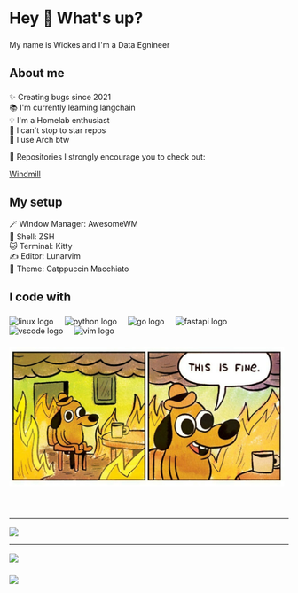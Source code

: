 <h1 align="left">Hey 👋 What's up?</h1>

###

<p align="left">My name is Wickes and I'm a Data Egnineer</p>

###

<h2 align="left">About me</h2>

###

<p align="left">✨ Creating bugs since 2021<br>📚 I'm currently learning langchain<br>💡 I'm a Homelab enthusiast<br>🎲 I can't stop to star repos<br>🐧 I use Arch btw<br>

🌟 Repositories I strongly encourage you to check out:

[Windmill](https://github.com/windmill-labs/windmill)

</p>

###

<h2 align="left">My setup</h2>

<p align="left">
🪄 Window Manager: AwesomeWM<br>
🐚 Shell: ZSH<br>
🐱 Terminal: Kitty<br>
✍️ Editor: Lunarvim<br>
🎨 Theme: Catppuccin Macchiato<br>
</p>

###

###

<h2 align="left">I code with</h2>

###

<div align="left">
  <img src="https://cdn.jsdelivr.net/gh/devicons/devicon/icons/linux/linux-original.svg" height="40" alt="linux logo"  />
  <img width="12" />
  <img src="https://cdn.jsdelivr.net/gh/devicons/devicon/icons/python/python-original.svg" height="40" alt="python logo"  />
  <img width="12" />
  <img src="https://cdn.jsdelivr.net/gh/devicons/devicon/icons/go/go-original.svg" height="40" alt="go logo"  />
  <img width="12" />
  <img src="https://cdn.jsdelivr.net/gh/devicons/devicon/icons/fastapi/fastapi-original.svg" height="40" alt="fastapi logo"  />
  <img width="12" />
  <img src="https://cdn.jsdelivr.net/gh/devicons/devicon/icons/vscode/vscode-original.svg" height="40" alt="vscode logo"  />
  <img width="12" />
  <img src="https://cdn.jsdelivr.net/gh/devicons/devicon/icons/vim/vim-original.svg" height="40" alt="vim logo"  />
</div>

###

<div align="left">
  <img height="250" src="https://github.com/wickes1/wickes1/blob/f00039ff34a67e3aa7cf6a5d8a2607509bdfc2e3/assets/this-is-fine.jpg?raw=true"  />
</div>

###

<br clear="both">

<div align="left">
  <hr />
  <a target="_blank" href="https://github.com/wickes1">
    <img align="center" src="https://github-readme-stats.vercel.app/api?username=wickes1&show_icons=true&theme=radical&count_private=true&hide=stars" />
  </a>
  <hr />
  <a target="_blank" href="https://github.com/wickes1">
    <img align="center" src="https://github-readme-stats.vercel.app/api/top-langs/?username=wickes1&show_icons=true&theme=radical&count_private=true&layout=compact" />
  </a>
</div>

###

<div align="left">
  <img src="https://visitor-badge.laobi.icu/badge?page_id=wickes1.wickes1&left_text=Welcome"  />
</div>

###
